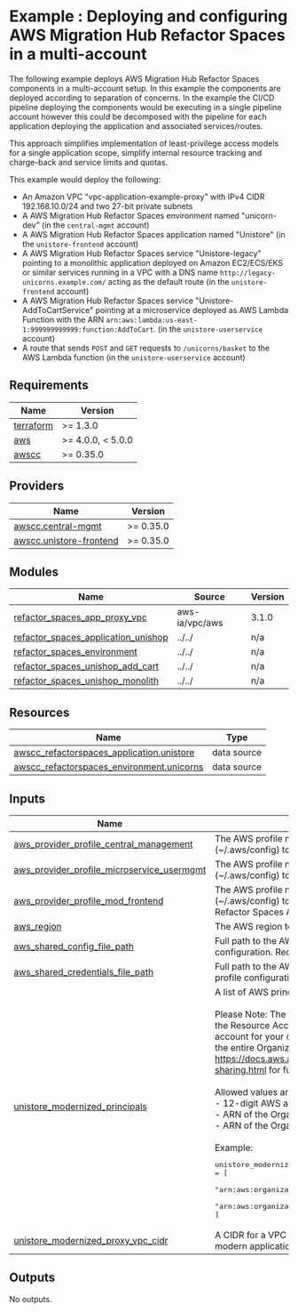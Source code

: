 <!-- BEGIN_TF_DOCS -->
# Example : Deploying and configuring AWS Migration Hub Refactor Spaces in a multi-account

The following example deploys AWS Migration Hub Refactor Spaces components in a multi-account setup. In this example the components are deployed according to separation of concerns. In the example the CI/CD pipeline deploying the components would be executing in a single pipeline account however this could be decomposed with the pipeline for each application deploying the application and associated services/routes.

This approach simplifies implementation of least-privilege access models for a single application scope, simplify internal resource tracking and charge-back and service limits and quotas.

This example would deploy the following:
* An Amazon VPC "vpc-application-example-proxy" with IPv4 CIDR 192.168.10.0/24 and two 27-bit private subnets
* A AWS Migration Hub Refactor Spaces environment named "unicorn-dev" (in the `central-mgmt` account)
* A AWS Migration Hub Refactor Spaces application named "Unistore" (in the `unistore-frontend` account)
* A AWS Migration Hub Refactor Spaces service "Unistore-legacy" pointing to a monolithic application deployed on Amazon EC2/ECS/EKS or similar services running in a VPC with a DNS name `http://legacy-unicorns.example.com/` acting as the default route (in the `unistore-frontend` account)
* A AWS Migration Hub Refactor Spaces service "Unistore-AddToCartService" pointing at a microservice deployed as AWS Lambda Function with the ARN `arn:aws:lambda:us-east-1:999999999999:function:AddToCart`. (in the `unistore-userservice` account)
* A route that sends `POST` and `GET` requests to `/unicorns/basket` to the AWS Lambda function (in the `unistore-userservice` account)

## Requirements

| Name | Version |
|------|---------|
| <a name="requirement_terraform"></a> [terraform](#requirement\_terraform) | >= 1.3.0 |
| <a name="requirement_aws"></a> [aws](#requirement\_aws) | >= 4.0.0, < 5.0.0 |
| <a name="requirement_awscc"></a> [awscc](#requirement\_awscc) | >= 0.35.0 |

## Providers

| Name | Version |
|------|---------|
| <a name="provider_awscc.central-mgmt"></a> [awscc.central-mgmt](#provider\_awscc.central-mgmt) | >= 0.35.0 |
| <a name="provider_awscc.unistore-frontend"></a> [awscc.unistore-frontend](#provider\_awscc.unistore-frontend) | >= 0.35.0 |

## Modules

| Name | Source | Version |
|------|--------|---------|
| <a name="module_refactor_spaces_app_proxy_vpc"></a> [refactor\_spaces\_app\_proxy\_vpc](#module\_refactor\_spaces\_app\_proxy\_vpc) | aws-ia/vpc/aws | 3.1.0 |
| <a name="module_refactor_spaces_application_unishop"></a> [refactor\_spaces\_application\_unishop](#module\_refactor\_spaces\_application\_unishop) | ../../ | n/a |
| <a name="module_refactor_spaces_environment"></a> [refactor\_spaces\_environment](#module\_refactor\_spaces\_environment) | ../../ | n/a |
| <a name="module_refactor_spaces_unishop_add_cart"></a> [refactor\_spaces\_unishop\_add\_cart](#module\_refactor\_spaces\_unishop\_add\_cart) | ../../ | n/a |
| <a name="module_refactor_spaces_unishop_monolith"></a> [refactor\_spaces\_unishop\_monolith](#module\_refactor\_spaces\_unishop\_monolith) | ../../ | n/a |

## Resources

| Name | Type |
|------|------|
| [awscc_refactorspaces_application.unistore](https://registry.terraform.io/providers/hashicorp/awscc/latest/docs/data-sources/refactorspaces_application) | data source |
| [awscc_refactorspaces_environment.unicorns](https://registry.terraform.io/providers/hashicorp/awscc/latest/docs/data-sources/refactorspaces_environment) | data source |

## Inputs

| Name | Description | Type | Default | Required |
|------|-------------|------|---------|:--------:|
| <a name="input_aws_provider_profile_central_management"></a> [aws\_provider\_profile\_central\_management](#input\_aws\_provider\_profile\_central\_management) | The AWS profile name defined in the shared configuration file (~/.aws/config) to use for the Refactor Spaces Environment. | `string` | `null` | no |
| <a name="input_aws_provider_profile_microservice_usermgmt"></a> [aws\_provider\_profile\_microservice\_usermgmt](#input\_aws\_provider\_profile\_microservice\_usermgmt) | The AWS profile name defined in the shared configuration file (~/.aws/config) to use for the User Management microservices | `string` | `null` | no |
| <a name="input_aws_provider_profile_mod_frontend"></a> [aws\_provider\_profile\_mod\_frontend](#input\_aws\_provider\_profile\_mod\_frontend) | The AWS profile name defined in the shared configuration file (~/.aws/config) to use for the modernized front-end (S3, CloudFront, Refactor Spaces Application). | `string` | `null` | no |
| <a name="input_aws_region"></a> [aws\_region](#input\_aws\_region) | The AWS region to deploy all resources. | `string` | `"us-east-1"` | no |
| <a name="input_aws_shared_config_file_path"></a> [aws\_shared\_config\_file\_path](#input\_aws\_shared\_config\_file\_path) | Full path to the AWS Config file (~/.aws/config) to use for AWS profile configuration. Required if using multi-account deployment. | `string` | `null` | no |
| <a name="input_aws_shared_credentials_file_path"></a> [aws\_shared\_credentials\_file\_path](#input\_aws\_shared\_credentials\_file\_path) | Full path to the AWS Credential file (~/.aws/credential) to use for AWS profile configuration. Required if using multi-account deployment. | `string` | `null` | no |
| <a name="input_unistore_modernized_principals"></a> [unistore\_modernized\_principals](#input\_unistore\_modernized\_principals) | A list of AWS principals to share the Refactor Spaces environment.<br><br>Please Note: The setting `Enable sharing with AWS Organizations` under the Resource Access Manager service must be enabled on the master account for your organization in order to share Organizational unit or to the entire Organization. See: https://docs.aws.amazon.com/ram/latest/userguide/getting-started-sharing.html for further details.<br><br>Allowed values are: <br>- 12-digit AWS account ID's;<br>- ARN of the Organization or;<br>- ARN of the Organizational Units<br><br>Example:<pre>unistore_modernized_principals = [<br>  "arn:aws:organizations::123456789012:ou/o-l6bam5e5ba/ou-23gz-abcde01r",<br>  "arn:aws:organizations::123456789012:ou/o-l6bam5e5ba/ou-23gz-rstuv02r",<br>]</pre> | `list(string)` | `[]` | no |
| <a name="input_unistore_modernized_proxy_vpc_cidr"></a> [unistore\_modernized\_proxy\_vpc\_cidr](#input\_unistore\_modernized\_proxy\_vpc\_cidr) | A CIDR for a VPC provisioned to host the strangler-fig proxy for the modern application | `string` | `"192.168.200.0/24"` | no |

## Outputs

No outputs.
<!-- END_TF_DOCS -->